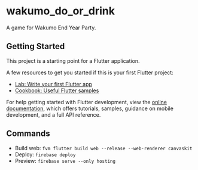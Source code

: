# wakumo_do_or_drink

A game for Wakumo End Year Party.

## Getting Started

This project is a starting point for a Flutter application.

A few resources to get you started if this is your first Flutter project:

- [Lab: Write your first Flutter app](https://docs.flutter.dev/get-started/codelab)
- [Cookbook: Useful Flutter samples](https://docs.flutter.dev/cookbook)

For help getting started with Flutter development, view the
[online documentation](https://docs.flutter.dev/), which offers tutorials,
samples, guidance on mobile development, and a full API reference.

## Commands
- Build web: `fvm flutter build web --release --web-renderer canvaskit`
- Deploy: `firebase deploy`
- Preview: `firebase serve --only hosting`